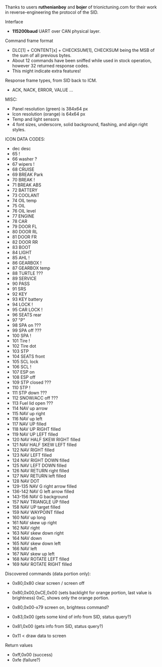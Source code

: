 Thanks to users **ruthenianboy** and **bojer** of trionictuning.com for their work in reverse-engineering the protocol of the SID.

Interface
- **115200baud** UART over CAN physical layer.

Command frame format
- DLC[1] + CONTENT[x] + CHECKSUM[1], CHECKSUM being the MSB of the sum of all previous bytes.
- About 12 commands have been sniffed while used in stock operation, however 32 returned response codes. 
- This might indicate extra features!

Response frame types, from SID back to ICM.
- ACK, NACK, ERROR, VALUE ...

MISC:
- Panel resolution (green) is 384x64 px
- Icon resolution (orange) is 64x64 px
- Temp and light sensors
- 4 font sizes, underscore, solid background, flashing, and align right styles.

ICON DATA CODES:
- dec	desc		
- 65	!		
- 66	washer 	?	
- 67	wipers !		
- 68	CRUISE		
- 69	BREAK Park		
- 70	BREAK !		
- 71	BREAK ABS		
- 72	BATTERY		
- 73	COOLANT		
- 74	OIL temp		
- 75	OIL		
- 76	OIL level		
- 77	ENGINE		
- 78	CAR		
- 79	DOOR FL		
- 80	DOOR RL		
- 81	DOOR FR		
- 82	DOOR RR		
- 83	BOOT		
- 84	LIGHT		
- 85	AHL !		
- 86	GEARBOX !		
- 87	GEARBOX temp		
- 88	TURTLE	???	
- 89	SERVICE		
- 90	PASS		
- 91	SRS		
- 92	KEY		
- 93	KEY battery		
- 94	LOCK !		
- 95	CAR LOCK !		
- 96	SEATS rear		
- 97	"P"		
- 98	SPA on	???	
- 99	SPA off	???	
- 100	SPA !		
- 101	Tire !		
- 102	Tire dot		
- 103	STP		
- 104	SEATS front		
- 105	SCL lock		
- 106	SCL !		
- 107	ESP on		
- 108	ESP off		
- 109	STP closed	???	
- 110	STP !		
- 111	STP down	???	
- 112	SNOW/ACC off	???	
- 113	Fuel lid open	???	
- 114	NAV up		arrow
- 115	NAV up right		
- 116	NAV up left		
- 117	NAV UP		filled
- 118	NAV UP RIGHT		filled
- 119	NAV UP LEFT		filled
- 120	NAV HALF SKEW RIGHT		filled
- 121	NAV HALF SKEW LEFT		filled
- 122	NAV RIGHT		filled
- 123	NAV LEFT		filled
- 124	NAV RIGHT DOWN		filled
- 125	NAV LEFT DOWN		filled
- 126	NAV RETURN right		filled
- 127	NAV RETURN left		filled
- 128	NAV DOT		
- 129-135	NAV G right		arrow filled
- 136-142	NAV G left		arrow filled
- 143-156	NAV G background		
- 157	NAV TRIANGLE UP		filled
- 158	NAV UP target		filled
- 159	NAV WAYPOINT		filled
- 160	NAV up long		
- 161	NAV skew up right		
- 162	NAV right		
- 163	NAV skew down right		
- 164	NAV down		
- 165	NAV skew down left		
- 166	NAV left		
- 167	NAV skew up left		
- 168	NAV ROTATE LEFT		filled
- 169	NAV ROTATE RIGHT		filled


Discovered commands (data portion only):
- 0x80,0x80 clear screen / screen off
- 0x80,0x00,0xCE,0x00 (sets backlight for orange portion, last value is brightness)
            0xC, shows only the orange portion.

- 0x80,0x00-x79 screen on, brightess command?
- 0x83,0x00 (gets some kind of info from SID, status query?)
- 0x81,0x00 (gets info from SID, status query?)
- 0x11 < draw data to screen

Return values
- 0xff,0x00 (success)
- 0xfe (failure?)


